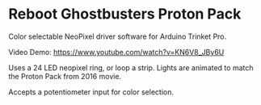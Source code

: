 # Reboot Ghostbusters Proton Pack
Color selectable NeoPixel driver software for Arduino Trinket Pro.

Video Demo: 
https://www.youtube.com/watch?v=KN6V8_JBy6U

Uses a 24 LED neopixel ring, or loop a strip. Lights are animated to match the Proton Pack from 2016 movie.

Accepts a potentiometer input for color selection.

